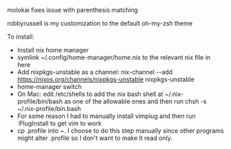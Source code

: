 molokai fixes issue with parenthesis matching

robbyrussell is my customization to the default oh-my-zsh theme

To install:
- Install nix home manager
- symlink ~/.config/home-manager/home.nix to the relevant nix file in here
- Add nixpkgs-unstable as a channel: nix-channel --add https://nixos.org/channels/nixpkgs-unstable nixpkgs-unstable
- home-manager switch
- On Mac: edit /etc/shells to add the nix bash shell at ~/.nix-profile/bin/bash as one of the allowable ones and then run chsh -s ~/.nix-profile/bin.bash
- For some reason I had to manually install vimplug and then run :PlugInstall to get vim to work
- cp .profile into ~. I choose to do this step manually since other programs might alter .profile so I don't want to make it read only.
